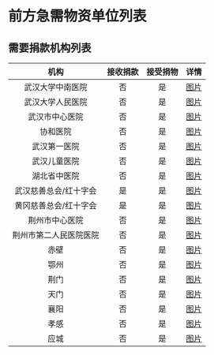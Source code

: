 # 前方急需物资单位列表

需要捐款机构列表
---
|机构|接收捐款|接受捐物|详情|
|:---:|:---:|:---:|:---:|
|武汉大学中南医院|否|是|[图片](img/wh-znyy.webp)|
|武汉大学人民医院|否|是|[图片](img/wh-rmyy.webp)|
|武汉市中心医院|否|是|[图片](img/wh-szxyy.webp)|
|协和医院|否|是|[图片](img/wh-xhyy.webp)|
|武汉第一医院|否|是|[图片](img/wh-1styy.webp)|
|武汉儿童医院|否|是|[图片](img/wh-etyy.webp)|
|湖北省中医院|否|是|[图片](img/wh-hbzyy.webp)|
|武汉慈善总会/红十字会|是|是|[图片](img/wh-redcross.webp)|
|黄冈慈善总会/红十字会|是|是|[图片](img/hg-redcross.webp)|
|荆州市中心医院|否|是|[图片](img/jz.jpg)|
|荆州市第二人民医院医院|否|是|[图片](img/jz-2.jpg)|
|赤壁|否|是|[图片](img/cb.jpg)|
|鄂州|否|是|[图片](img/ez.jpg)|
|荆门|否|是|[图片](img/jm.jpg)|
|天门|否|是|[图片](img/tm.jpg)|
|襄阳|否|是|[图片](img/xy.jpg)|
|孝感|否|是|[图片](img/xg.jpg)|
|应城|否|是|[图片](img/yc.jpg)|